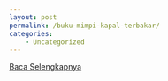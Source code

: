 ```yaml
---
layout: post
permalink: /buku-mimpi-kapal-terbakar/
categories:
    - Uncategorized
---
```


[Baca Selengkapnya](/10)